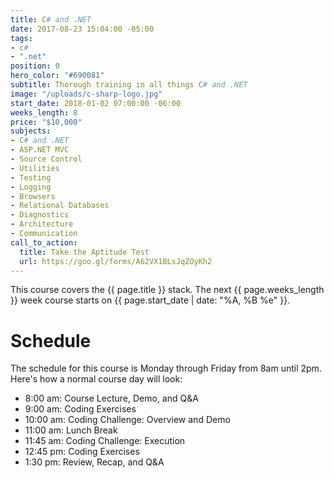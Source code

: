 ```yaml
---
title: C# and .NET
date: 2017-08-23 15:04:00 -05:00
tags:
- c#
- ".net"
position: 0
hero_color: "#690081"
subtitle: Thorough training in all things C# and .NET
image: "/uploads/c-sharp-logo.jpg"
start_date: 2018-01-02 07:00:00 -06:00
weeks_length: 8
price: "$10,000"
subjects:
- C# and .NET
- ASP.NET MVC
- Source Control
- Utilities
- Testing
- Logging
- Browsers
- Relational Databases
- Diagnostics
- Architecture
- Communication
call_to_action:
  title: Take the Aptitude Test
  url: https://goo.gl/forms/A62VX1BLsJqZOyKh2
---
```


This course covers the {{ page.title }} stack.
The next {{ page.weeks_length }} week course starts on
{{ page.start_date | date: "%A, %B %e" }}.

# Schedule

The schedule for this course is Monday through Friday from 8am until 2pm. Here's how a normal course day will look:

* 8:00 am: Course Lecture, Demo, and Q&A
* 9:00 am: Coding Exercises
* 10:00 am: Coding Challenge: Overview and Demo
* 11:00 am: Lunch Break
* 11:45 am: Coding Challenge: Execution
* 12:45 pm: Coding Exercises
* 1:30 pm: Review, Recap, and Q&A